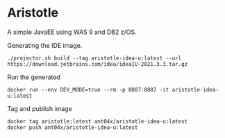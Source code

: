 # Aristotle
 A simple JavaEE using WAS 9 and DB2 z/OS.

 Generating the IDE image.
  ```
  ./projector.sh build --tag aristotle-idea-u:latest --url https://download.jetbrains.com/idea/ideaIU-2021.3.3.tar.gz
  ```
 
 Run the generated
  ```
  docker run --env DEV_MODE=true --rm -p 8887:8887 -it aristotle-idea-u:latest
  ```

 Tag and publish image
  ```
  docker tag aristotle:latest ant04x/aristotle-idea-u:latest
  docker push ant04x/aristotle-idea-u:latest
  ```
